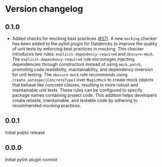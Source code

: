 # Version changelog

## 0.1.0

* Added checks for mocking best practices ([#27](https://github.com/databrickslabs/pylint-plugin/issues/27)). A new `mocking` checker has been added to the pylint plugin for Databricks to improve the quality of unit tests by enforcing best practices in mocking. This checker introduces two rules: `explicit-dependency-required` and `obscure-mock`. The `explicit-dependency-required` rule encourages injecting dependencies through constructors instead of using `mock.patch`, promoting code readability, maintainability, and dependency inversion for unit testing. The `obscure-mock` rule recommends using `create_autospec(ConcreteType)` over `MagicMock` to create mock objects that behave like concrete classes, resulting in more robust and maintainable unit tests. These rules can be configured to specify package names containing project code. This addition helps developers create reliable, maintainable, and testable code by adhering to recommended mocking practices.


## 0.0.1

Initial public release

## 0.0.0

Initial pylint plugin commit
